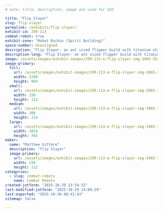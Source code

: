 ```yaml
---
# note: title, description, image are used for SEO

title: "Flip Slayer"
slug: flip-slayer
permalink: /exhibits/flip-slayer/
exhibit-id: 25R-113
combat-robot: true
exhibit-zone: "Robot Ruckus (Spirit Building)"
space-number: Unassigned
description: "Flip Slayer- an ant sized flipper build with titanium shield and extra Armour."
description-long: "Flip Slayer- an ant sized flipper build with titanium shield and extra Armour. Can withstand some heavy hits while still flipping its opponent out of the game."
image: /assets/images/exhibit-images/25R-113-e-flip-slayer-img-3965-352-300x224.jpeg
image-primary: 
  full:
    url: /assets/images/exhibit-images/25R-113-e-flip-slayer-img-3965-352-full.jpeg
    width: 1290
    height: 964
  small:
    url: /assets/images/exhibit-images/25R-113-e-flip-slayer-img-3965-352-150x112.jpeg
    width: 150
    height: 112
  medium:
    url: /assets/images/exhibit-images/25R-113-e-flip-slayer-img-3965-352-300x224.jpeg
    width: 300
    height: 224
  large:
    url: /assets/images/exhibit-images/25R-113-e-flip-slayer-img-3965-352-1024x765.jpeg
    width: 1024
    height: 765
maker: 
  name: "Matthew Gittere"
  description: "flip Slayer"
  image-primary:
    url: /assets/images/exhibit-images/25R-113-m-flip-slayer-img-3965-300x224.jpeg
    width: 150
    height: 112
categories: 
  - slug: combat-robots
    name: Combat Robots
created-jotform: "2025-10-29 13:54:32"
last-modified-jotform: "2025-10-29 14:09:29"
last-exported: "2025-10-30 08:41:43"
sitemap: false

---
```

